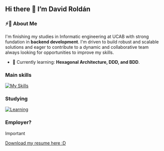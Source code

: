 ## Hi there 👋 I’m David Roldán

### ⚡🚀 About Me
I'm finishing my studies in Informatic engineering at UCAB with strong fundation in **backend development**. I'm driven to build robust and scalable solutions and eager to contribute to a dynamic and collaborative team always looking for opportunities to improve my skills.

- 🌱 Currently learning: **Hexagonal Architecture, DDD, and BDD**.

### Main skills
[![My Skills](https://skillicons.dev/icons?i=vscode,github,git,mongodb,mysql,postgres,py,django,ts,nestjs,eclipse,java,cpp,cs)](https://skillicons.dev)

### Studying
[![Learning](https://skillicons.dev/icons?i=aws,js,nextjs,react,angular,html,css,bootstrap)](https://skillicons.dev)

### Employer?
> [!IMPORTANT]  
> <a href="https://drive.google.com/file/d/1KKcIA43n8P8C4rik08mSj2n_-8JOjr1Y/view?usp=sharing" download>Download my resume here :D</a>
